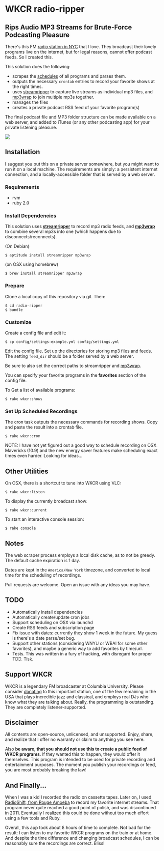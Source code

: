 # WKCR radio-ripper

## Rips Audio MP3 Streams for Brute-Force Podcasting Pleasure

There's this FM [radio station in NYC](http://www.studentaffairs.columbia.edu/wkcr/) that I love. They broadcast their lovely programs live on the internet, but for legal reasons, cannot offer podcast feeds. So I created this.

This solution does the following:

* scrapes the [schedules](http://www.studentaffairs.columbia.edu/wkcr/schedule) of all programs and parses them.
* outputs the necessary `crontab` entries to record your favorite shows at the right times.
* uses [streamripper](http://streamripper.sourceforge.net/tutorialconsole.php) to capture live streams as individual mp3 files, and [mp3wrap](http://mp3wrap.sourceforge.net) to join multiple mp3s together.
* manages the files
* creates a private podcast RSS feed of your favorite program(s)

The final podcast file and MP3 folder structure can be made available on a web server, and added to iTunes (or any other podcasting app) for your private listening pleasure.

![](http://somebox.com/docs/radio-ripper-itunes.jpg)

## Installation

I suggest you put this on a private server somewhere, but you might want to run it on a local machine. The requirements are simply: a persistent internet connection, and a locally-accessible folder that is served by a web server.

### Requirements

  * rvm
  * ruby 2.0

### Install Dependencies

This solution uses **[streamripper](http://streamripper.sourceforge.net/tutorialconsole.php)** to record mp3 radio feeds, and **[mp3wrap](http://mp3wrap.sourceforge.net)** to combine several mp3s into one (which happens due to disconnects/reconnects).

(On Debian)

    $ aptitude install streamripper mp3wrap

(on OSX using homebrew)

    $ brew install streamripper mp3wrap

### Prepare

Clone a local copy of this repository via git. Then:

    $ cd radio-ripper
    $ bundle

### Customize

Create a config file and edit it:

    $ cp config/settings-example.yml config/settings.yml

Edit the config file. Set up the directories for storing mp3 files and feeds. The setting `feed_dir` should be a folder served by a web server. 

Be sure to also set the correct paths to streamripper and [mp3wrap](http://mp3wrap.sourceforge.net).

You can specify your favorite programs in the **favorites** section of the config file. 

To Get a list of available programs:

    $ rake wkcr:shows

### Set Up Scheduled Recordings

The cron task outputs the necessary commands for recording shows. Copy and paste the result into a crontab file.

    $ rake wkcr:cron

NOTE: I have not yet figured out a good way to schedule recording on OSX. Mavericks (10.9) and the new energy saver features make scheduling exact times even harder. Looking for ideas...

## Other Utilities

On OSX, there is a shortcut to tune into WKCR using VLC:

    $ rake wkcr:listen

To display the currently broadcast show:

    $ rake wkcr:current

To start an interactive console session:
  
    $ rake console

## Notes

The web scraper process employs a local disk cache, as to not be greedy. The default cache expiration is 1 day.

Dates are kept in the `America/New York` timezone, and converted to local time for the scheduling of recordings.

Pull requests are welcome. Open an issue with any ideas you may have.

## TODO

* Automatically install dependencies
* Automatically create/update cron jobs
* Support scheduling on OSX via launchd
* Create RSS feeds and subscription page
* Fix issue with dates: currently they show 1 week in the future. My guess is there's a date parse/set bug.
* Support other stations (considering WNYU or WBAI for some other favorites), and maybe a generic way to add favorites by time/url.
* Tests. This was written in a fury of hacking, with disregard for proper TDD. Tisk.

## Support WKCR

WKCR is a legendary FM broadcaster at Columbia University. Please consider [donating](https://giving.columbia.edu/giveonline/?schoolstyle=411) to this important station, one of the few remaining in the USA that plays incredible jazz and classical, and employs real DJs who know what they are talking about. Really, the programming is outstanding. They are completely listener-supported.

## Disclaimer

All contents are open-source, unlicensed, and unsupported. Enjoy, share, and realize that I offer no warranty or claim to anything you see here.

Also **be aware, that you should not use this to create a public feed of WKCR programs**. If they wanted this to happen, they would offer it themselves. This program is intended to be used for private recording and entertainment purposes. The moment you publish your recordings or feed, you are most probably breaking the law! 

## And Finally...

When I was a kid I recorded the radio on cassette tapes. Later on, I used [RadioShift, from Rouge Amoeba](http://rogueamoeba.com/radioshift/) to record my favorite internet streams. That program never quite reached a good point of polish, and was discontinued in 2011. Eventually I realized this could be done without too much effort using a few tools and Ruby. 

Overall, this app took about 8 hours of time to complete. Not bad for the result: I can listen to my favorite WKCR programs on the train or at home. And despite the time difference and changing broadcast schedules, I can be reasonably sure the recordings are correct. Bliss!
